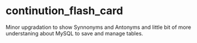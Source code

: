 # continution_flash_card
Minor upgradation to show Synnonyms and Antonyms and little bit of more understaning about MySQL to save and manage tables.

